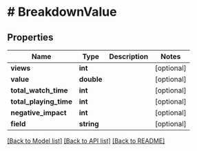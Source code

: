 # # BreakdownValue

## Properties

Name | Type | Description | Notes
------------ | ------------- | ------------- | -------------
**views** | **int** |  | [optional]
**value** | **double** |  | [optional]
**total_watch_time** | **int** |  | [optional]
**total_playing_time** | **int** |  | [optional]
**negative_impact** | **int** |  | [optional]
**field** | **string** |  | [optional]

[[Back to Model list]](../../README.md#models) [[Back to API list]](../../README.md#endpoints) [[Back to README]](../../README.md)

